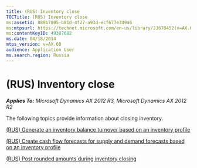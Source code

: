 ```yaml
---
title: (RUS) Inventory close
TOCTitle: (RUS) Inventory close
ms:assetid: 889b7005-b81d-4f27-a93d-ecf677e349a6
ms:mtpsurl: https://technet.microsoft.com/en-us/library/JJ678452(v=AX.60)
ms:contentKeyID: 49387682
ms.date: 04/18/2014
mtps_version: v=AX.60
audience: Application User
ms.search.region: Russia
---
```


# (RUS) Inventory close 


_**Applies To:** Microsoft Dynamics AX 2012 R3, Microsoft Dynamics AX 2012 R2_

The following topics provide information about closing inventory.

[(RUS) Generate an inventory balance turnover based on an inventory profile](rus-generate-an-inventory-balance-turnover-based-on-an-inventory-profile.md)

[(RUS) Create cash flow forecasts for supply and demand forecasts based on an inventory profile](rus-create-cash-flow-forecasts-for-supply-and-demand-forecasts-based-on-an-inventory-profile.md)

[(RUS) Post rounded amounts during inventory closing](rus-post-rounded-amounts-during-inventory-closing.md)

  


